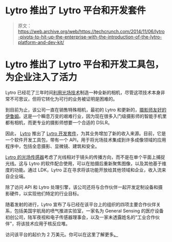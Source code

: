 # Lytro 推出了 Lytro 平台和开发套件 

> 原文：<https://web.archive.org/web/https://techcrunch.com/2014/11/06/lytro-pivots-to-hit-up-the-enterprise-with-the-introduction-of-the-lytro-platform-and-dev-kit/>

# Lytro 推出了 Lytro 平台和开发工具包，为企业注入了活力

Lytro 已经花了三年时间[利用光场技术](https://web.archive.org/web/20221209172757/https://beta.techcrunch.com/2011/06/21/lytro-launches-to-transform-photography-with-50m-in-venture-funds-tctv/)制造一种全新的相机，尽管这项技术本身非常不可思议，但将它转化为可行的业务被证明是困难的。

到目前为止，该公司一直在销售特殊相机，最初的 Lytro 和更新的，[摄影师友好的伊鲁姆](https://web.archive.org/web/20221209172757/https://beta.techcrunch.com/2014/04/22/the-lytro-illum-is-where-light-field-technology-meets-real-photography/)。这是一个瞬息万变的艰难行业，因为现在很多入门级摄影师的智能手机里都有相机，而更专业的摄影师想要一个合适的 DSLR。

因此， [Lytro](https://web.archive.org/web/20221209172757/http://www.crunchbase.com/organization/lytro) 推出了 [Lytro 开发套件](https://web.archive.org/web/20221209172757/https://www.lytro.com/platform/)，为其业务增加了新的收入来源。目前，它是一个软件开发工具包，带有一个 API，用于将光场技术集成到许多成像领域的应用程序中，包括全息摄影、显微镜、建筑和安全。

[Lytro 的光场传感器](https://web.archive.org/web/20221209172757/https://www.lytro.com/)考虑了光线相对于镜头的传播方向，而不是在单个平面上捕捉光线。这与 Lytro 的软件配合使用，可以在拍摄后重新聚焦图像，以及其他基于维度的功能。通过 LDK，Lytro 正在寻求将该功能开放给其他领域和企业，收入流来自企业端。

除了访问 API 和 Lytro 处理引擎，该公司还将与合作伙伴一起开发定制设备和摄影硬件，以实现他们特定的行业目标。

随着发射的进行，Lytro 宣布了与已经在该平台上的组织的四项主要合作伙伴关系，包括美国宇航局的喷气推进实验室，一家名为 General Sensing 的医疗设备初创公司，陆军夜视和电子传感器理事会，以及一家未透露姓名的“工业合作伙伴”，将该技术应用于核反应堆。

访问该平台的起价为 2 万美元。你可以在这里了解更多[。](https://web.archive.org/web/20221209172757/https://www.lytro.com/platform/)